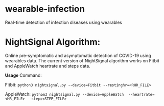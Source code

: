 # wearable-infection
Real-time detection of infection diseases using wearables

# NightSignal Algorithm:
Online pre-symptomatic and asymptomatic detection of COVID-19 using wearables data. The current version of NightSignal algorithm works on Fitbit and AppleWatch heartrate and steps data.

**Usage**
Command:

Fitbit:
``` python3 nightsignal.py --device=Fitbit --restinghr=<RHR_FILE> ```

AppleWatch:
``` python3 nightsignal.py --device=AppleWatch  --heartrate=<HR_FILE> --step=<STEP_FILE> ```


